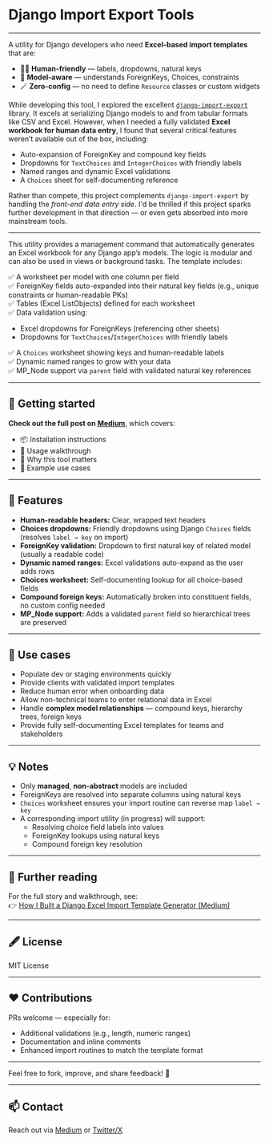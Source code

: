 # Django Import Export Tools

---

A utility for Django developers who need **Excel-based import templates** that are:

- 🧑‍💼 **Human-friendly** — labels, dropdowns, natural keys
- 🎯 **Model-aware** — understands ForeignKeys, Choices, constraints
- 🪄 **Zero-config** — no need to define `Resource` classes or custom widgets

While developing this tool, I explored the excellent [`django-import-export`](https://github.com/django-import-export/django-import-export) library. It excels at serializing Django models to and from tabular formats like CSV and Excel. However, when I needed a fully validated **Excel workbook for human data entry**, I found that several critical features weren’t available out of the box, including:

- Auto-expansion of ForeignKey and compound key fields
- Dropdowns for `TextChoices` and `IntegerChoices` with friendly labels
- Named ranges and dynamic Excel validations
- A `Choices` sheet for self-documenting reference

Rather than compete, this project complements `django-import-export` by handling the *front-end data entry side*. I'd be thrilled if this project sparks further development in that direction — or even gets absorbed into more mainstream tools.

---

This utility provides a management command that automatically generates an Excel workbook for any Django app’s models. The logic is modular and can also be used in views or background tasks. The template includes:

✅ A worksheet per model with one column per field  
✅ ForeignKey fields auto-expanded into their natural key fields (e.g., unique constraints or human-readable PKs)  
✅ Tables (Excel ListObjects) defined for each worksheet  
✅ Data validation using:
- Excel dropdowns for ForeignKeys (referencing other sheets)
- Dropdowns for `TextChoices`/`IntegerChoices` with friendly labels

✅ A `Choices` worksheet showing keys and human-readable labels  
✅ Dynamic named ranges to grow with your data  
✅ MP_Node support via `parent` field with validated natural key references

---

## 🔧 Getting started

**Check out the full post on [Medium](https://medium.com/@LlewopNomis/how-i-built-a-django-excel-import-template-generator-and-how-you-can-too-68ff6b5e8af5)**, which covers:

- 📦 Installation instructions  
- 📘 Usage walkthrough  
- 🎯 Why this tool matters  
- 🚀 Example use cases  

---

## 📝 Features

- **Human-readable headers:** Clear, wrapped text headers
- **Choices dropdowns:** Friendly dropdowns using Django `Choices` fields (resolves `label → key` on import)
- **ForeignKey validation:** Dropdown to first natural key of related model (usually a readable code)
- **Dynamic named ranges:** Excel validations auto-expand as the user adds rows
- **Choices worksheet:** Self-documenting lookup for all choice-based fields
- **Compound foreign keys:** Automatically broken into constituent fields, no custom config needed
- **MP_Node support:** Adds a validated `parent` field so hierarchical trees are preserved

---

## 🔔 Use cases

- Populate dev or staging environments quickly
- Provide clients with validated import templates
- Reduce human error when onboarding data
- Allow non-technical teams to enter relational data in Excel
- Handle **complex model relationships** — compound keys, hierarchy trees, foreign keys
- Provide fully self-documenting Excel templates for teams and stakeholders

---

## 💡 Notes

- Only **managed**, **non-abstract** models are included
- ForeignKeys are resolved into separate columns using natural keys
- `Choices` worksheet ensures your import routine can reverse map `label → key`
- A corresponding import utility (in progress) will support:
  - Resolving choice field labels into values
  - ForeignKey lookups using natural keys
  - Compound foreign key resolution

---

## 📖 Further reading

For the full story and walkthrough, see:  
👉 [How I Built a Django Excel Import Template Generator (Medium)](https://medium.com/@LlewopNomis/how-i-built-a-django-excel-import-template-generator-and-how-you-can-too-68ff6b5e8af5)

---

## 🖋️ License

MIT License

---

## ❤️ Contributions

PRs welcome — especially for:

- Additional validations (e.g., length, numeric ranges)
- Documentation and inline comments
- Enhanced import routines to match the template format

---

Feel free to fork, improve, and share feedback! 🎯

---

## 📫 Contact

Reach out via [Medium](https://medium.com/@LlewopNomis) or [Twitter/X](https://twitter.com/@LlewopNomis)
